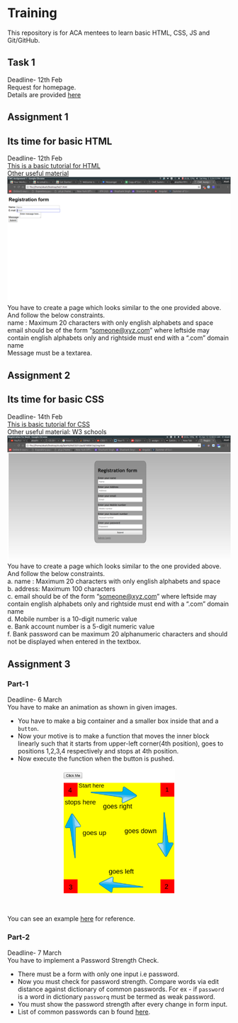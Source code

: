 # Training
This repository is for ACA mentees to learn basic HTML, CSS, JS and Git/GitHub.
## Task 1
Deadline- 12th Feb<br>
Request for homepage.<br>
Details are provided [here](http://www.iitk.ac.in/cc/homepage/)
## Assignment 1
## Its time for basic HTML
Deadline- 12th Feb<br>
[This is a basic tutorial for HTML](https://www.youtube.com/watch?v=Ggh_y-33Eso)<br>
[Other useful material](https://www.w3schools.com/html/)<br>
![Assignment 1](Material/1.png)<br>
You have to create a page which looks similar to the one provided above. And follow the below constraints.<br/>
name : Maximum 20 characters with only english alphabets and space<br/>
email should be of the form “someone@xyz.com” where leftside may contain
english alphabets only and rightside must end with a “.com” domain name<br>
Message must be a textarea.
## Assignment 2
## Its time for basic CSS
Deadline- 14th Feb<br>
[This is basic tutorial for CSS](https://www.youtube.com/watch?v=CUxH_rWSI1k)<br>
Other useful material: W3 schools<br>
![Assignment 2](Material/2.png)<br>
You have to create a page which looks similar to the one provided above. And follow the below constraints.<br/>
a. name : Maximum 20 characters with only english alphabets and space<br>
b. address: Maximum 100 characters<br>
c. email should be of the form “someone@xyz.com” where leftside may contain
english alphabets only and rightside must end with a “.com” domain name<br>
d. Mobile number is a 10-digit numeric value<br>
e. Bank account number is a 5-digit numeric value<br>
f. Bank password can be maximum 20 alphanumeric characters and should not
be displayed when entered in the textbox.

## Assignment 3

### Part-1
Deadline- 6 March<br>
You have to make an animation as shown in given images.
- You have to make a big container and a smaller box inside that and a `button`. <br>
- Now your motive is to make a function that moves the inner block linearly such that it starts from upper-left corner(4th position), goes to positions 1,2,3,4 respectively and stops at 4th position.  <br>
- Now execute the function when the button is pushed. <br>
<p align="center">
  <img src="Material/5_2.png" width="50%"/>
</p>
<br>

You can see an example [here](https://www.w3schools.com/howto/howto_js_animate.asp) for reference.
### Part-2
Deadline- 7 March <br>
You have to implement a Password Strength Check.
- There must be a form with only one input i.e password.
- Now you must check for password strength. Compare words via edit distance against dictionary of common passwords. For ex - if `password` is a word in dictionary `passworq` must be termed as weak password.
- You must show the password strength after every change in form input.
- List of common passwords can b found [here](https://en.wikipedia.org/wiki/List_of_the_most_common_passwords).

